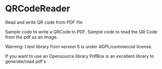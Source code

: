 # QRCodeReader
Read and write QR code from PDF file

Sample code to write a QRCode to PDF. Sample code to read the QR Code from the pdf as an image.

Warning: I text library from version 5 is under AGPL/commercial license.

If you want to use an Opensource library PdfBox is an excellent library to generate/read pdf's
